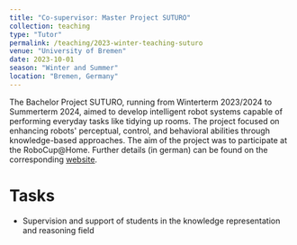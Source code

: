 ```yaml
---
title: "Co-supervisor: Master Project SUTURO"
collection: teaching
type: "Tutor"
permalink: /teaching/2023-winter-teaching-suturo
venue: "University of Bremen"
date: 2023-10-01
season: "Winter and Summer"
location: "Bremen, Germany"
---
```


The Bachelor Project SUTURO, running from Winterterm 2023/2024 to Summerterm 2024, aimed to develop intelligent robot systems capable of performing everyday tasks like tidying up rooms. The project focused on enhancing robots' perceptual, control, and behavioral abilities through knowledge-based approaches. The aim of the project was to participate at the RoboCup@Home.
Further details (in german) can be found on the corresponding [website](https://ai.uni-bremen.de/teaching/pr-suturo-ws23).


Tasks
======

- Supervision and support of students in the knowledge representation and reasoning field